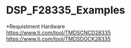 # DSP_F28335_Examples

*Requistment Hardware
  <br>https://www.ti.com/tool/TMDSCNCD28335
  <br>https://www.ti.com/tool/TMDSDOCK28335
